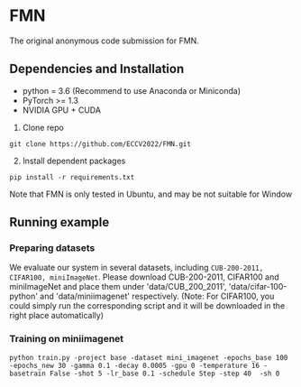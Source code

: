 # FMN

The original anonymous code submission for FMN.
## Dependencies and Installation
* python = 3.6 (Recommend to use Anaconda or Miniconda)
* PyTorch >= 1.3
* NVIDIA GPU + CUDA
1. Clone repo
```
git clone https://github.com/ECCV2022/FMN.git
```
2. Install dependent packages
```
pip install -r requirements.txt
```
Note that FMN is only tested in Ubuntu, and may be not suitable for Window
## Running example
### Preparing datasets


We evaluate our system in several datasets, including `CUB-200-2011, CIFAR100, miniImageNet`. Please download CUB-200-2011, CIFAR100 and miniImageNet and place them under 'data/CUB_200_2011', 'data/cifar-100-python' and 'data/miniimagenet' respectively. (Note: For CIFAR100, you could simply run the corresponding script and it will be downloaded in the right place automatically)


### Training on miniimagenet

```
python train.py -project base -dataset mini_imagenet -epochs_base 100 -epochs_new 30 -gamma 0.1 -decay 0.0005 -gpu 0 -temperature 16 -basetrain False -shot 5 -lr_base 0.1 -schedule Step -step 40  -sh 0 
```

